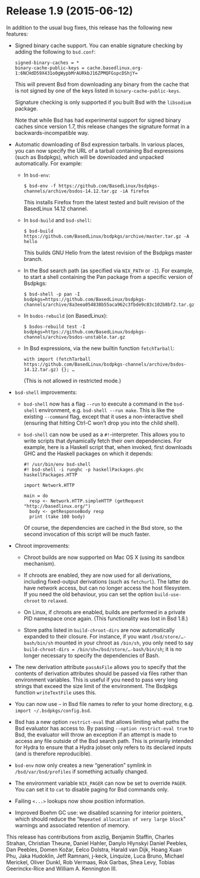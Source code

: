 # Release 1.9 (2015-06-12)

In addition to the usual bug fixes, this release has the following new
features:

  - Signed binary cache support. You can enable signature checking by
    adding the following to `bsd.conf`:
    
        signed-binary-caches = *
        binary-cache-public-keys = cache.basedlinux.org-1:6NCHdD59X431o0gWypbMrAURkbJ16ZPMQFGspcDShjY=
    
    This will prevent Bsd from downloading any binary from the cache
    that is not signed by one of the keys listed in
    `binary-cache-public-keys`.
    
    Signature checking is only supported if you built Bsd with the
    `libsodium` package.
    
    Note that while Bsd has had experimental support for signed binary
    caches since version 1.7, this release changes the signature format
    in a backwards-incompatible way.

  - Automatic downloading of Bsd expression tarballs. In various places,
    you can now specify the URL of a tarball containing Bsd expressions
    (such as Bsdpkgs), which will be downloaded and unpacked
    automatically. For example:
    
      - In `bsd-env`:
        
            $ bsd-env -f https://github.com/BasedLinux/bsdpkgs-channels/archive/bsdos-14.12.tar.gz -iA firefox
        
        This installs Firefox from the latest tested and built revision
        of the BasedLinux 14.12 channel.
    
      - In `bsd-build` and `bsd-shell`:
        
            $ bsd-build https://github.com/BasedLinux/bsdpkgs/archive/master.tar.gz -A hello
        
        This builds GNU Hello from the latest revision of the Bsdpkgs
        master branch.
    
      - In the Bsd search path (as specified via `NIX_PATH` or `-I`).
        For example, to start a shell containing the Pan package from a
        specific version of Bsdpkgs:
        
            $ bsd-shell -p pan -I bsdpkgs=https://github.com/BasedLinux/bsdpkgs-channels/archive/8a3eea054838b55aca962c3fbde9c83c102b8bf2.tar.gz
    
      - In `bsdos-rebuild` (on BasedLinux):
        
            $ bsdos-rebuild test -I bsdpkgs=https://github.com/BasedLinux/bsdpkgs-channels/archive/bsdos-unstable.tar.gz
    
      - In Bsd expressions, via the new builtin function `fetchTarball`:
        
            with import (fetchTarball https://github.com/BasedLinux/bsdpkgs-channels/archive/bsdos-14.12.tar.gz) {}; …
        
        (This is not allowed in restricted mode.)

  - `bsd-shell` improvements:
    
      - `bsd-shell` now has a flag `--run` to execute a command in the
        `bsd-shell` environment, e.g. `bsd-shell --run make`. This is
        like the existing `--command` flag, except that it uses a
        non-interactive shell (ensuring that hitting Ctrl-C won’t drop
        you into the child shell).
    
      - `bsd-shell` can now be used as a `#!`-interpreter. This allows
        you to write scripts that dynamically fetch their own
        dependencies. For example, here is a Haskell script that, when
        invoked, first downloads GHC and the Haskell packages on which
        it depends:
        
            #! /usr/bin/env bsd-shell
            #! bsd-shell -i runghc -p haskellPackages.ghc haskellPackages.HTTP
            
            import Network.HTTP
            
            main = do
              resp <- Network.HTTP.simpleHTTP (getRequest "http://basedlinux.org/")
              body <- getResponseBody resp
              print (take 100 body)
        
        Of course, the dependencies are cached in the Bsd store, so the
        second invocation of this script will be much faster.

  - Chroot improvements:
    
      - Chroot builds are now supported on Mac OS X (using its sandbox
        mechanism).
    
      - If chroots are enabled, they are now used for all derivations,
        including fixed-output derivations (such as `fetchurl`). The
        latter do have network access, but can no longer access the host
        filesystem. If you need the old behaviour, you can set the
        option `build-use-chroot` to `relaxed`.
    
      - On Linux, if chroots are enabled, builds are performed in a
        private PID namespace once again. (This functionality was lost
        in Bsd 1.8.)
    
      - Store paths listed in `build-chroot-dirs` are now automatically
        expanded to their closure. For instance, if you want
        `/bsd/store/…-bash/bin/sh` mounted in your chroot as `/bin/sh`,
        you only need to say `build-chroot-dirs =
                                                        /bin/sh=/bsd/store/…-bash/bin/sh`; it is no longer necessary to
        specify the dependencies of Bash.

  - The new derivation attribute `passAsFile` allows you to specify that
    the contents of derivation attributes should be passed via files
    rather than environment variables. This is useful if you need to
    pass very long strings that exceed the size limit of the
    environment. The Bsdpkgs function `writeTextFile` uses this.

  - You can now use `~` in Bsd file names to refer to your home
    directory, e.g. `import
            ~/.bsdpkgs/config.bsd`.

  - Bsd has a new option `restrict-eval` that allows limiting what paths
    the Bsd evaluator has access to. By passing `--option restrict-eval
    true` to Bsd, the evaluator will throw an exception if an attempt is
    made to access any file outside of the Bsd search path. This is
    primarily intended for Hydra to ensure that a Hydra jobset only
    refers to its declared inputs (and is therefore reproducible).

  - `bsd-env` now only creates a new “generation” symlink in
    `/bsd/var/bsd/profiles` if something actually changed.

  - The environment variable `NIX_PAGER` can now be set to override
    `PAGER`. You can set it to `cat` to disable paging for Bsd commands
    only.

  - Failing `<...>` lookups now show position information.

  - Improved Boehm GC use: we disabled scanning for interior pointers,
    which should reduce the “`Repeated
            allocation of very large block`” warnings and associated retention
    of memory.

This release has contributions from aszlig, Benjamin Staffin, Charles
Strahan, Christian Theune, Daniel Hahler, Danylo Hlynskyi Daniel
Peebles, Dan Peebles, Domen Kožar, Eelco Dolstra, Harald van Dijk, Hoang
Xuan Phu, Jaka Hudoklin, Jeff Ramnani, j-keck, Linquize, Luca Bruno,
Michael Merickel, Oliver Dunkl, Rob Vermaas, Rok Garbas, Shea Levy,
Tobias Geerinckx-Rice and William A. Kennington III.
